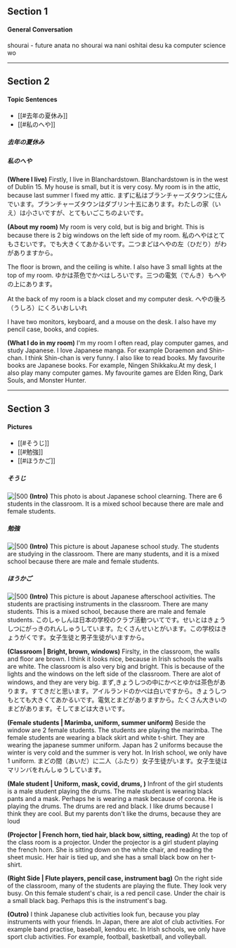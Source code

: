 ## Section 1
#### General Conversation
shourai - future
anata no shourai wa nani oshitai desu ka
computer science wo

****
## Section 2
#### Topic Sentences
- [[#去年の夏休み]]
- [[#私のへや]]

##### 去年の夏休み 



##### 私のへや
**(Where I live)**
Firstly, I live in Blanchardstown. Blanchardstown is in the west of Dublin 15.
My house is small, but it is very cosy. My room is in the attic, because last summer I fixed my attic.
まずに私はブランチャーズタウンに住んでいます。ブランチャーズタウンはダブリン十五にあります。わたしの家（いえ）は小さいですが、とてもいごこちのよいです。

**(About my room)**
My room is very cold, but is big and bright. This is because there is 2 big windows on the left side of my room. 
私のへやはとてもさむいです。でも大きくてあかるいです。二つまどはへやの左（ひだり）がわがありますから。

The floor is brown, and the ceiling is white. I also have 3 small lights at the top of my room. 
ゆかは茶色でかべはしろいです。三つの電気（でんき）もへやの上にあります。

At the back of my room is a black closet and my computer desk. 
へやの後ろ（うしろ）にくろいおしいれ

I have two monitors, keyboard, and a mouse on the desk. I also have my pencil case, books, and copies.


**(What I do in my room)**
I'm my room I often read, play computer games, and study Japanese. 
I love Japanese manga. For example Doraemon and Shin-chan. I think Shin-chan is very funny. I also like to read books. My favourite books are Japanese books. For example, Ningen Shikkaku.At my desk, I also play many computer games. My favourite games are Elden Ring, Dark Souls, and Monster Hunter.

****
## Section 3
#### Pictures
- [[#そうじ]]
- [[#勉強]]
- [[#ほうかご]]

##### そうじ
![|500](https://i.imgur.com/w9QSjKE.jpeg)
**(Intro)**
This photo is about Japanese school clearning. There are 6 students in the classroom. It is a mixed school because there are male and female students.


##### 勉強
![|500](https://i.imgur.com/QgBxCdO.jpeg)
**(Intro)**
This picture is about Japanese school study. The students are studying in the classroom. There are many students, and it is a mixed school because there are male and female students.

##### ほうかご
![|500](https://i.imgur.com/4z4hWAe.jpg)
**(Intro)**
This picture is about Japanese afterschool activities. The students are practising instruments in the classroom. There are many students. This is a mixed school, because there are male and female students.
このしゃしんは日本の学校のクラブ活動ついてです。せいとはきょうしつにがっきのれんしゅうしています。たくさんせいとがいます。この学校はきょうがくです。女子生徒と男子生徒がいますから。

**(Classroom | Bright, brown, windows)**
Firslty, in the classroom, the walls and floor are brown. I think it looks nice, because in Irish schools the walls are white. The classroom is also very big and bright. This is because of the lights and the windows on the left side of the classroom. There are alot of windows, and they are very big. 
まず,きょうしつの中にかべとゆかは茶色があります。すてきだと思います。アイルランドのかべは白いですから。きょうしつもとても大きくてあかるいです。電気とまどがありますから。たくさん大きいのまどがあります。そしてまどは大きいです。

**(Female students | Marimba, uniform, summer uniform)**
Beside the window are 2 female students. The students are playing the marimba. The female students are wearing a black skirt and white t-shirt. They are wearing the japanese summer uniform. Japan has 2 uniforms because the winter is very cold and the summer is very hot. In Irish school, we only have 1 uniform. 
まどの間（あいだ）に二人（ふたり）女子生徒がいます。女子生徒はマリンバをれんしゅうしています。

**(Male student | Uniform, mask, covid, drums, )**
Infront of the girl students is a male student playing the drums. The male student is wearing black pants and a mask. Perhaps he is wearing a mask because of corona. He is playing the drums. The drums are red and black. I like drums because I think they are cool. But my parents don't like the drums, because they are loud

**(Projector | French horn, tied hair, black bow, sitting, reading)**
At the top of the class room is a projector. Under the projector is a girl student playing the french horn. She is sitting down on the white chair, and reading the sheet music. Her hair is tied up, and she has a small black bow on her t-shirt.

**(Right Side | Flute players, pencil case, instrument bag)**
On the right side of the classroom, many of the students are playing the flute. They look very busy. On this female student's chair, is a red pencil case. Under the chair is a small black bag. Perhaps this is the instrument's bag.

**(Outro)**
I think Japanese club activities look fun, because you play instruments with your friends. In Japan, there are alot of club activities. For example band practise, baseball, kendou etc. In Irish schools, we only have sport club activities. For example, football, basketball, and volleyball.
